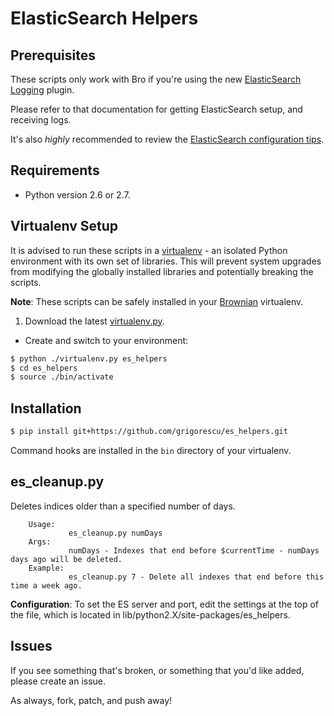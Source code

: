 ElasticSearch Helpers
=====================

Prerequisites
-------------

These scripts only work with Bro if you're using the new [ElasticSearch Logging](http://git.bro-ids.org/bro.git/blob/HEAD:/doc/logging-elasticsearch.rst) plugin.

Please refer to that documentation for getting ElasticSearch setup, and receiving logs.

It's also *highly* recommended to review the [ElasticSearch configuration tips](https://github.com/grigorescu/Brownian/wiki/ElasticSearch-Configuration).

Requirements
------------

* Python version 2.6 or 2.7.

Virtualenv Setup
----------------

It is advised to run these scripts in a [virtualenv](http://www.virtualenv.org/en/latest/index.html) - an isolated Python environment with its own set of libraries.
This will prevent system upgrades from modifying the globally installed libraries and potentially breaking the scripts.

**Note**: These scripts can be safely installed in your [Brownian](https://www.github.com/grigorescu/Brownian) virtualenv.

1. Download the latest [virtualenv.py](https://raw.github.com/pypa/virtualenv/master/virtualenv.py).
+ Create and switch to your environment:

```bash
$ python ./virtualenv.py es_helpers
$ cd es_helpers
$ source ./bin/activate
```

Installation
------------

```bash
$ pip install git+https://github.com/grigorescu/es_helpers.git
```

Command hooks are installed in the ``bin`` directory of your virtualenv.

es_cleanup.py
-------------

Deletes indices older than a specified number of days.

```    
    Usage:   
             es_cleanup.py numDays
    Args:    
             numDays - Indexes that end before $currentTime - numDays days ago will be deleted.
    Example: 
             es_cleanup.py 7 - Delete all indexes that end before this time a week ago.
```

**Configuration**: To set the ES server and port, edit the settings at the top of the file, which is located in lib/python2.X/site-packages/es_helpers.

Issues
------

If you see something that's broken, or something that you'd like added, please create an issue.

As always, fork, patch, and push away!
